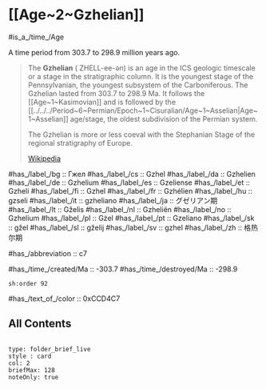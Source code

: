 # [[Age~2~Gzhelian]] 

#is_a_/time_/Age 

A time period from 303.7 to 298.9 million years ago. 

> The **Gzhelian** ( ZHELL-ee-ən) is an age in the ICS geologic timescale or a stage in the stratigraphic column. It is the youngest stage of the Pennsylvanian, the youngest subsystem of the Carboniferous. The Gzhelian lasted from 303.7 to 298.9 Ma. It follows the [[Age~1~Kasimovian]] and is followed by the [[../../../Period~6~Permian/Epoch~1~Cisuralian/Age~1~Asselian|Age~1~Asselian]] age/stage, the oldest subdivision of the Permian system.
>
> The Gzhelian is more or less coeval with the Stephanian Stage of the regional stratigraphy of Europe.
>
> [Wikipedia](https://en.wikipedia.org/wiki/Gzhelian)

#has_/label_/bg  :: Гжел
#has_/label_/cs  :: Gzhel
#has_/label_/da  :: Gzhelien
#has_/label_/de  :: Gzhelium
#has_/label_/es  :: Gzeliense
#has_/label_/et  :: Gzheli
#has_/label_/fi  :: Gzhel
#has_/label_/fr  :: Gzhélien
#has_/label_/hu  :: gzseli
#has_/label_/it  :: gzheliano
#has_/label_/ja  :: グゼリアン期
#has_/label_/lt  :: Gželis
#has_/label_/nl  :: Gzheliën
#has_/label_/no  :: Gzhelium
#has_/label_/pl  :: Gżel
#has_/label_/pt  :: Gzeliano
#has_/label_/sk  :: gžel
#has_/label_/sl  :: gželij
#has_/label_/sv  :: gzhel
#has_/label_/zh  :: 格热尔期

#has_/abbreviation :: c7

#has_/time_/created/Ma :: -303.7 
#has_/time_/destroyed/Ma :: -298.9 

    sh:order 92 

#has_/text_of_/color :: 0xCCD4C7

## All Contents

```folderv
```

```ccard
type: folder_brief_live
style : card
col: 2
briefMax: 128
noteOnly: true
```


